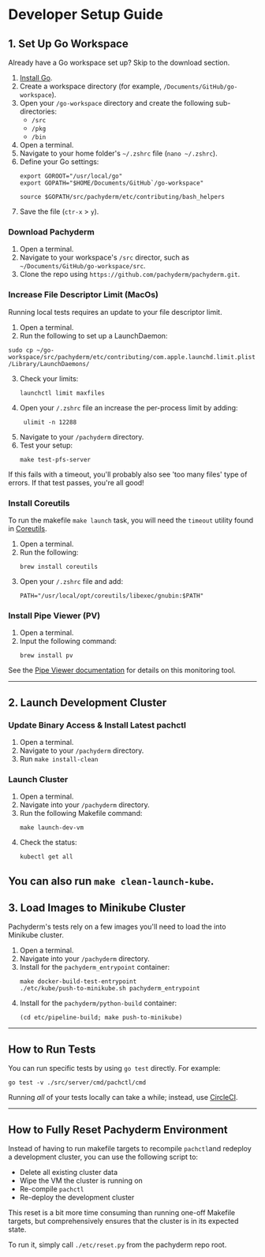 # Developer Setup Guide 

## 1. Set Up Go Workspace

Already have a Go workspace set up? Skip to the download section. 

1. [Install Go](https://go.dev/doc/install).
2. Create a workspace directory (for example, `/Documents/GitHub/go-workspace`).
3. Open your `/go-workspace` directory and create the following sub-directories:
      - `/src`
      - `/pkg`
      - `/bin` 
4. Open a terminal. 
5. Navigate to your home folder's `~/.zshrc` file (`nano ~/.zshrc`).
6. Define your Go settings:
    ```
    export GOROOT="/usr/local/go"
    export GOPATH="$HOME/Documents/GitHub`/go-workspace"

    source $GOPATH/src/pachyderm/etc/contributing/bash_helpers
    ```
7. Save the file (`ctr-x` > `y`).

### Download Pachyderm

1. Open a terminal.
2. Navigate to your workspace's `/src` director, such as `~/Documents/GitHub/go-workspace/src`.
3. Clone the repo using `https://github.com/pachyderm/pachyderm.git`.


### Increase File Descriptor Limit (MacOs)

Running local tests requires an update to your file descriptor limit.

1.  Open a terminal.
2.  Run the following to set up a LaunchDaemon:
   ```shell
   sudo cp ~/go-workspace/src/pachyderm/etc/contributing/com.apple.launchd.limit.plist /Library/LaunchDaemons/
   ```
3.  Check your limits:
    ```shell
    launchctl limit maxfiles
    ```
4.  Open your `/.zshrc` file an increase the per-process limit by adding:
    ```shell
     ulimit -n 12288
    ```
5.  Navigate to your `/pachyderm` directory.
6.  Test your setup:
    ```shell
    make test-pfs-server
    ```

If this fails with a timeout, you'll probably also see 'too many files' type of errors. If that test passes, you're all good!

### Install Coreutils

To run the makefile `make launch` task, you will need the `timeout` utility found in [Coreutils](https://www.gnu.org/software/coreutils/).

1. Open a terminal.
2. Run the following:
    ```shell
    brew install coreutils
    ```
3. Open your `/.zshrc` file and add:
   ```shell
   PATH="/usr/local/opt/coreutils/libexec/gnubin:$PATH"
   ```
### Install Pipe Viewer (PV)

1. Open a terminal.
2. Input the following command:
   ```shell
   brew install pv 
   ```
See the [Pipe Viewer documentation](https://www.ivarch.com/programs/pv.shtml) for details on this monitoring tool.

--- 

## 2. Launch Development Cluster

### Update Binary Access & Install Latest pachctl 

1. Open a terminal.
2. Navigate to your `/pachyderm` directory.
3. Run `make install-clean` 

### Launch Cluster

1. Open a terminal. 
2. Navigate into your `/pachyderm` directory.
3. Run the following Makefile command:
   ```shell
   make launch-dev-vm 
   ```
4. Check the status:
    ```shell 
    kubectl get all
    ```
You can also run `make clean-launch-kube`.
---

## 3. Load Images to Minikube Cluster

Pachyderm's tests rely on a few images you'll need to load the into Minikube cluster.

1. Open a terminal. 
2. Navigate into your `/pachyderm` directory.
3. Install for the `pachyderm_entrypoint` container:
    ```shell
    make docker-build-test-entrypoint
    ./etc/kube/push-to-minikube.sh pachyderm_entrypoint
    ```
4. Install for the `pachyderm/python-build` container: 
    ```shell
    (cd etc/pipeline-build; make push-to-minikube)
    ```
---

## How to Run Tests

You can run specific tests by using `go test` directly. For example: 

   ```shell
   go test -v ./src/server/cmd/pachctl/cmd
   ```

Running *all* of your tests locally can take a while; instead, use [CircleCI](https://circleci.com/). 

---

## How to Fully Reset Pachyderm Environment 

Instead of having to run makefile targets to recompile `pachctl`and redeploy a development cluster, you can use the following script to:

- Delete all existing cluster data
- Wipe the VM the cluster is running on 
- Re-compile `pachctl` 
- Re-deploy the development cluster 

This reset is a bit more time consuming than running one-off Makefile targets,
but comprehensively ensures that the cluster is in its expected state.

To run it, simply call `./etc/reset.py` from the pachyderm repo root.